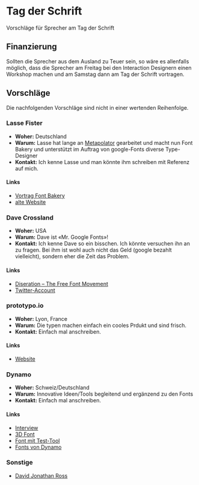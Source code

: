 # Tag der Schrift
Vorschläge für Sprecher am Tag der Schrift


## Finanzierung
Sollten die Sprecher aus dem Ausland zu Teuer sein, so wäre es allenfalls möglich, dass die Sprecher am Freitag bei den Interaction Designern einen Workshop machen und am Samstag dann am Tag der Schrift vortragen.


## Vorschläge
Die nachfolgenden Vorschläge sind nicht in einer wertenden Reihenfolge.


### Lasse Fister
* **Woher:** Deutschland
* **Warum:** Lasse hat lange an [Metapolator](http://metapolator.com/home/) gearbeitet und macht nun Font Bakery und unterstützt im Auftrag von google-Fonts diverse Type-Designer
* **Kontakt:** Ich kenne Lasse und man könnte ihm schreiben mit Referenz auf mich.

#### Links
* [Vortrag Font Bakery](https://www.youtube.com/watch?v=Kqhzg89zKYw)
* [alte Website](http://graphicore.de/en/diary/typedesign)

### Dave Crossland 
* **Woher:** USA
* **Warum:** Dave ist «Mr. Google Fonts»!
* **Kontakt:** Ich kenne Dave so ein bisschen. Ich könnte versuchen ihn an zu fragen. Bei ihm ist wohl auch nicht das Geld (google bezahlt vielleicht), sondern eher die Zeit das Problem.

#### Links

* [Diseration – The Free Font Movement](https://github.com/davelab6/matd-dissertation)
* [Twitter-Account](https://twitter.com/davelab6)

### prototypo.io
* **Woher:** Lyon, France
* **Warum:** Die typen machen einfach ein cooles Prdukt und sind frisch.
* **Kontakt:** Einfach mal anschreiben.

#### Links
* [Website](https://www.prototypo.io/)

### Dynamo
* **Woher:** Schweiz/Deutschland
* **Warum:** Innovative Ideen/Tools begleitend und ergänzend zu den Fonts
* **Kontakt:** Einfach mal anschreiben.

#### Links
* [Interview](https://www.itsnicethat.com/features/dinamo-dark-dark-room-and-pipeline-graphic-design-240119)
* [3D Font](https://abcdinamo.com/projects/monument-grotesk-3d)
* [Font mit Test-Tool](https://dinamodarkroom.com/)
* [Fonts von Dynamo](https://www.abcdinamo.com/front)


### Sonstige
* [David Jonathan Ross](https://djr.com/about/)

